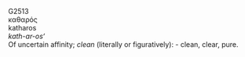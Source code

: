 <body>
  <p>G2513<br>  καθαρός  <br> katharos  <br><i>kath-ar-os‘ </i><br>Of uncertain affinity; <i>clean</i> (literally or figuratively): - clean, clear, pure.<br></p>
 </body>